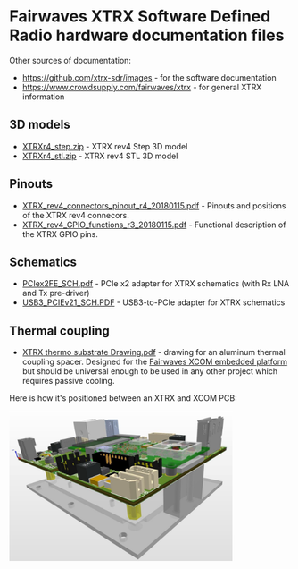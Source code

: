 # Fairwaves XTRX Software Defined Radio hardware documentation files

Other sources of documentation:

* https://github.com/xtrx-sdr/images - for the software documentation
* https://www.crowdsupply.com/fairwaves/xtrx - for general XTRX information

## 3D models
* [XTRXr4_step.zip](XTRXr4_step.zip) - XTRX rev4 Step 3D model
* [XTRXr4_stl.zip](XTRXr4_stl.zip) - XTRX rev4 STL 3D model

## Pinouts
* [XTRX_rev4_connectors_pinout_r4_20180115.pdf](XTRX_rev4_connectors_pinout_r4_20180115.pdf) - Pinouts and positions of the XTRX rev4 connecors.
* [XTRX_rev4_GPIO_functions_r3_20180115.pdf](XTRX_rev4_GPIO_functions_r3_20180115.pdf) - Functional description of the XTRX  GPIO pins.

## Schematics
* [PCIex2FE_SCH.pdf](PCIex2FE_SCH.pdf) - PCIe x2 adapter for XTRX schematics (with Rx LNA and Tx pre-driver)
* [USB3_PCIEv21_SCH.PDF](USB3_PCIEv21_SCH.PDF) - USB3-to-PCIe adapter for XTRX schematics

## Thermal coupling
* [XTRX thermo substrate Drawing.pdf](XTRX%20thermo%20substrate%20Drawing.pdf) - drawing for an aluminum thermal coupling spacer. Designed for the [Fairwaves XCOM embedded platform](https://www.crowdsupply.com/fairwaves/xcom) but should be universal enough to be used in any other project which requires passive cooling.

Here is how it's positioned between an XTRX and XCOM PCB:

<img src="XCOM%20XTRX%20heatsink%20iso%20view.jpg" alt="XCOM XTRX heatsink iso view" width="400">
